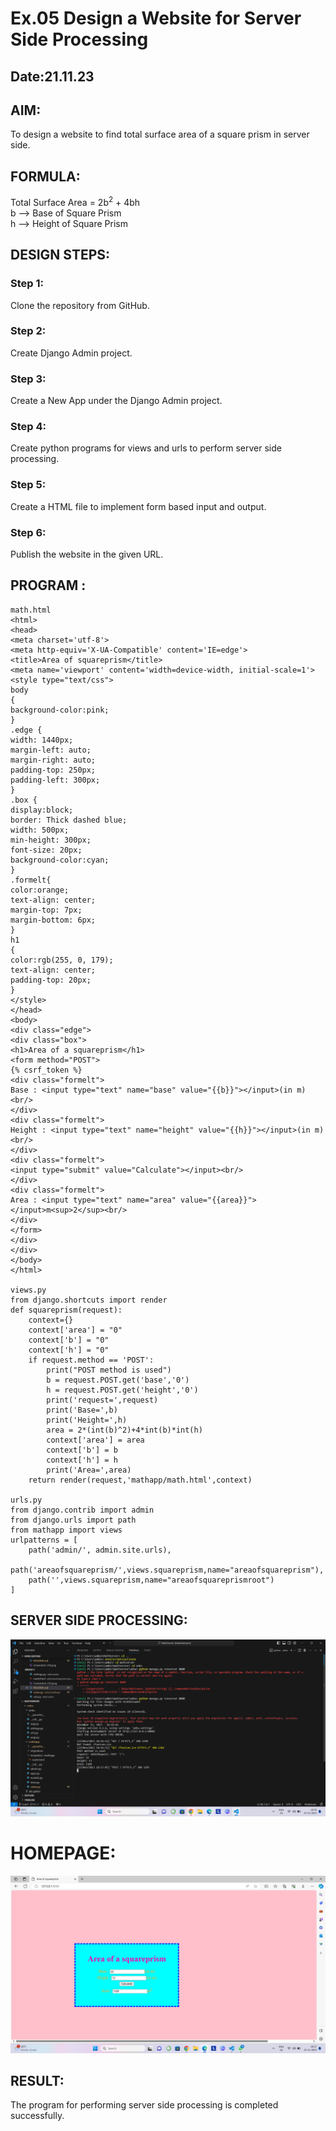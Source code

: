# Ex.05 Design a Website for Server Side Processing
## Date:21.11.23

## AIM:
To design a website to find total surface area of a square prism in server side.

## FORMULA:
Total Surface Area = 2b<sup>2</sup> + 4bh
<br>b --> Base of Square Prism
<br>h --> Height of Square Prism

## DESIGN STEPS:

### Step 1:
Clone the repository from GitHub.

### Step 2:
Create Django Admin project.

### Step 3:
Create a New App under the Django Admin project.

### Step 4:
Create python programs for views and urls to perform server side processing.

### Step 5:
Create a HTML file to implement form based input and output.

### Step 6:
Publish the website in the given URL.

## PROGRAM :
```
math.html
<html>
<head>
<meta charset='utf-8'>
<meta http-equiv='X-UA-Compatible' content='IE=edge'>
<title>Area of squareprism</title>
<meta name='viewport' content='width=device-width, initial-scale=1'>
<style type="text/css">
body 
{
background-color:pink;
}
.edge {
width: 1440px;
margin-left: auto;
margin-right: auto;
padding-top: 250px;
padding-left: 300px;
}
.box {
display:block;
border: Thick dashed blue;
width: 500px;
min-height: 300px;
font-size: 20px;
background-color:cyan;
}
.formelt{
color:orange;
text-align: center;
margin-top: 7px;
margin-bottom: 6px;
}
h1
{
color:rgb(255, 0, 179);
text-align: center;
padding-top: 20px;
}
</style>
</head>
<body>
<div class="edge">
<div class="box">
<h1>Area of a squareprism</h1>
<form method="POST">
{% csrf_token %}
<div class="formelt">
Base : <input type="text" name="base" value="{{b}}"></input>(in m)<br/>
</div>
<div class="formelt">
Height : <input type="text" name="height" value="{{h}}"></input>(in m)<br/>
</div>
<div class="formelt">
<input type="submit" value="Calculate"></input><br/>
</div>
<div class="formelt">
Area : <input type="text" name="area" value="{{area}}"></input>m<sup>2</sup><br/>
</div>
</form>
</div>
</div>
</body>
</html>

views.py
from django.shortcuts import render
def squareprism(request):
    context={}
    context['area'] = "0"
    context['b'] = "0"
    context['h'] = "0"
    if request.method == 'POST':
        print("POST method is used")
        b = request.POST.get('base','0')
        h = request.POST.get('height','0')
        print('request=',request)
        print('Base=',b)
        print('Height=',h)
        area = 2*(int(b)^2)+4*int(b)*int(h)
        context['area'] = area
        context['b'] = b
        context['h'] = h
        print('Area=',area)
    return render(request,'mathapp/math.html',context)

urls.py
from django.contrib import admin
from django.urls import path
from mathapp import views
urlpatterns = [
    path('admin/', admin.site.urls),
    path('areaofsquareprism/',views.squareprism,name="areaofsquareprism"),
    path('',views.squareprism,name="areaofsquareprismroot")
]
```


## SERVER SIDE PROCESSING:
![Alt text](<Screenshot (17).png>)


# HOMEPAGE:
![Alt text](<Screenshot (16).png>)


## RESULT:
The program for performing server side processing is completed successfully.
